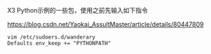 

X3 Python示例的一些包，使用之前先输入如下指令


https://blog.csdn.net/Yaokai_AssultMaster/article/details/80447809

```
vim /etc/sudoers.d/wanderary
Defaults env_keep += "PYTHONPATH"
```
